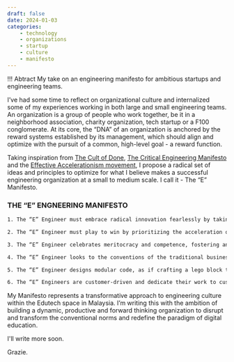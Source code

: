 ```yaml
---
draft: false
date: 2024-01-03
categories:
    - technology
    - organizations
    - startup
    - culture
    - manifesto
---
```


!!! Abtract 
    My take on an engineering manifesto for ambitious startups and engineering teams. 

I’ve had some time to reflect on organizational culture and internalized some of my experiences working in both large and small engineering teams. An organization is a group of people who work together, be it in a neighborhood association, charity organization, tech startup or a F100 conglomerate. At its core, the “DNA” of an organization is anchored by the reward systems established by its management, which should align and optimize with the pursuit of a common, high-level goal - a reward function. 

Taking inspiration from [The Cult of Done](https://www.danpink.com/2009/03/cult-of-done/), [The Critical Engineering Manifesto](https://criticalengineering.org/) and the [Effective Accelerationism movement](https://en.wikipedia.org/wiki/Effective_accelerationism#:~:text=Effective%20accelerationism%2C%20often%20abbreviated%20as,which%20should%20be%20pushed%20forward.), I propose a radical set of ideas and principles to optimize for what I believe makes a successful engineering organization at a small to medium scale. I call it - The “E” Manifesto.


### THE “E” ENGNEERING MANIFESTO

```txt
1. The “E” Engineer must embrace radical innovation fearlessly by taking calculated technological risks, deploy rapid experiments, leverage on cutting edge tools such as AI to drive efficiency and improve software. 

2. The “E” Engineer must play to win by prioritizing the acceleration of our product market fit as soon as possible through frequent, aggressive iterations of releasing product feature improvements. 

3. The “E” Engineer celebrates meritocracy and competence, fostering an environment where skill and talent are recognized and rewarded.

4. The “E” Engineer looks to the conventions of the traditional business model and seeks opportunities to automate repetitive tasks with the help of robots. 

5. The “E” Engineer designs modular code, as if crafting a lego block to seamlessly integrate with the works of others and streamline software development. 

6. The “E” Engineers are customer-driven and dedicate their work to customer feedback, we engage with our customers and are responsive to critical feedback by fixing bugs and exceeding their expectations with our speed and execution. 
```

My Manifesto represents a transformative approach to engineering culture within the Edutech space in Malaysia. I’m writing this with the ambition of building a dynamic, productive and forward thinking organization to disrupt and transform the conventional norms and redefine the paradigm of digital education. 

I'll write more soon.

Grazie. 
